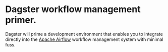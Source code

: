 # Dagster workflow management primer. 

Dagster will prime a development environment that enables you to integrate directly into the [Apache Airflow](https://airflow.apache.org/) workflow management system with minimal fuss.

